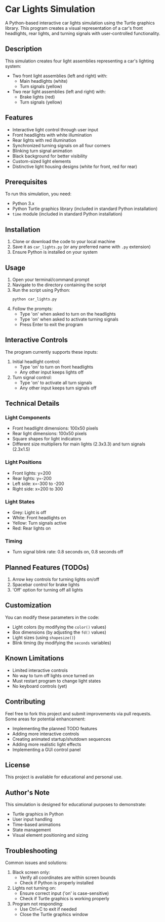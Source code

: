 # Car Lights Simulation

A Python-based interactive car lights simulation using the Turtle graphics library. This program creates a visual representation of a car's front headlights, rear lights, and turning signals with user-controlled functionality.

## Description

This simulation creates four light assemblies representing a car's lighting system:
- Two front light assemblies (left and right) with:
  - Main headlights (white)
  - Turn signals (yellow)
- Two rear light assemblies (left and right) with:
  - Brake lights (red)
  - Turn signals (yellow)

## Features

- Interactive light control through user input
- Front headlights with white illumination
- Rear lights with red illumination
- Synchronized turning signals on all four corners
- Blinking turn signal animation
- Black background for better visibility
- Custom-sized light elements
- Distinctive light housing designs (white for front, red for rear)

## Prerequisites

To run this simulation, you need:
- Python 3.x
- Python Turtle graphics library (included in standard Python installation)
- `time` module (included in standard Python installation)

## Installation

1. Clone or download the code to your local machine
2. Save it as `car_lights.py` (or any preferred name with `.py` extension)
3. Ensure Python is installed on your system

## Usage

1. Open your terminal/command prompt
2. Navigate to the directory containing the script
3. Run the script using Python:
   ```bash
   python car_lights.py
   ```
4. Follow the prompts:
   - Type 'on' when asked to turn on the headlights
   - Type 'on' when asked to activate turning signals
   - Press Enter to exit the program

## Interactive Controls

The program currently supports these inputs:
1. Initial headlight control:
   - Type 'on' to turn on front headlights
   - Any other input keeps lights off
2. Turn signal control:
   - Type 'on' to activate all turn signals
   - Any other input keeps turn signals off

## Technical Details

### Light Components
- Front headlight dimensions: 100x50 pixels
- Rear light dimensions: 100x50 pixels
- Square shapes for light indicators
- Different size multipliers for main lights (2.3x3.3) and turn signals (2.3x1.5)

### Light Positions
- Front lights: y=200
- Rear lights: y=-200
- Left side: x=-300 to -200
- Right side: x=200 to 300

### Light States
- Grey: Light is off
- White: Front headlights on
- Yellow: Turn signals active
- Red: Rear lights on

### Timing
- Turn signal blink rate: 0.8 seconds on, 0.8 seconds off

## Planned Features (TODOs)
1. Arrow key controls for turning lights on/off
2. Spacebar control for brake lights
3. 'Off' option for turning off all lights

## Customization

You can modify these parameters in the code:
- Light colors (by modifying the `color()` values)
- Box dimensions (by adjusting the `fd()` values)
- Light sizes (using `shapesize()`)
- Blink timing (by modifying the `seconds` variables)

## Known Limitations

- Limited interactive controls
- No way to turn off lights once turned on
- Must restart program to change light states
- No keyboard controls (yet)

## Contributing

Feel free to fork this project and submit improvements via pull requests. Some areas for potential enhancement:
- Implementing the planned TODO features
- Adding more interactive controls
- Creating animated startup/shutdown sequences
- Adding more realistic light effects
- Implementing a GUI control panel

## License

This project is available for educational and personal use.

## Author's Note

This simulation is designed for educational purposes to demonstrate:
- Turtle graphics in Python
- User input handling
- Time-based animations
- State management
- Visual element positioning and sizing

## Troubleshooting

Common issues and solutions:
1. Black screen only:
   - Verify all coordinates are within screen bounds
   - Check if Python is properly installed
2. Lights not turning on:
   - Ensure correct input ('on' is case-sensitive)
   - Check if Turtle graphics is working properly
3. Program not responding:
   - Use Ctrl+C to exit if needed
   - Close the Turtle graphics window
